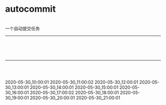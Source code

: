 #  autocommit
<br>
一个自动提交任务

<br>
<hr>
<br>
<br>
<br>

<hr>
<br>
<br>


2020-05-30_10:00:01
2020-05-30_11:00:02
2020-05-30_12:00:01
2020-05-30_13:00:01
2020-05-30_14:00:01
2020-05-30_15:00:01
2020-05-30_16:00:01
2020-05-30_17:00:02
2020-05-30_18:00:01
2020-05-30_19:00:01
2020-05-30_20:00:01
2020-05-30_21:00:01
